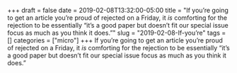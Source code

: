 +++draft = falsedate = 2019-02-08T13:32:00-05:00title = "If you’re going to get an article you’re proud of rejected on a Friday, it *is* comforting for the rejection to be essentially “it’s a good paper but doesn’t fit our special issue focus as much as you think it does.”"slug = "2019-02-08-If-you’re"tags = []categories = ["micro"]+++If you’re going to get an article you’re proud of rejected on a Friday, it *is* comforting for the rejection to be essentially “it’s a good paper but doesn’t fit our special issue focus as much as you think it does.”